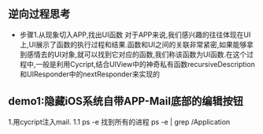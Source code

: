 ## 逆向过程思考

* 步骤1.从现象切入APP,找出UI函数
	对于APP来说,我们感兴趣的往往体现在UI上,UI展示了函数的执行过程和结果.函数和UI之间的关联非常紧密,如果能够拿到感情去的UI对象,就可以找到它对应的函数,我们称该函数为UI函数.在这个过程中,一般是利用Cycript,结合UIView中的神奇私有函数recursiveDescription和UIResponder中的nextResponder来实现的
	
## demo1:隐藏iOS系统自带APP-Mail底部的编辑按钮

1.用cycript注入mail.
1.1 ps -e   找到所有的进程
ps -e | grep /Application

